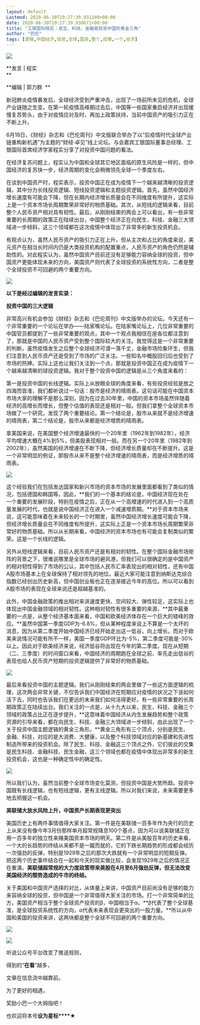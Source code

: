 ```yaml
---
layout: default
Lastmod: 2020-06-30T19:27:39.931340+00:00
date: 2020-06-30T19:27:39.930671+00:00
title: "工银国际程实：民生、科技、金融是投资中国的黄金三角"
author: "巴伦"
tags: [逻辑,中国经济,投资,全球,国资,整个,疫情,一个,经济]
---
```


![](https://images.weserv.nl/?url=https%3A//mmbiz.qpic.cn/mmbiz_jpg/5h5qLYvibLEOBwd36HiaOnw5UAGrHMQnsPdvvzkbdLaH2uF9SjBlpiccJKjAXlpbEVicicK1zovZNn7gZO7w4ickN6ibg/640%3Fwx_fmt%3Djpeg)

**发言 | 程实  
**

**编辑 | 郭力群  **

新冠肺炎疫情暴发后，全球经济受到严重冲击，出现了一场前所未见的危机，全球产业链随之生变。在第一轮疫情高峰期过去后，中国等一些国家重启经济并出现缓慢复苏势头，由于对疫情应对及时，再加上政策扶持，当前中国资产的吸引力正在不断上升。

6月18日，《财经》杂志和《巴伦周刊》中文版联合举办了以“后疫情时代全球产业链重构新机遇”为主题的“财经·卓见”线上论坛。与会嘉宾工银国际董事总经理、工银国际首席经济学家程实分享了对投资中国问题的看法。

在经济复苏问题上，程实认为中国和全球其它地区面临的原生风险是一样的，但中国经济的复苏快一步，经济周期的变化会稍微领先全球一个季度左右。

在谈到中国资产时，程实表示，投资中国正在成为疫情下一个越来越清晰的投资逻辑，其中分为长线投资逻辑、短线投资逻辑和主题投资逻辑。首先，虽然中国经济增长速度有可能会下降，但在长期内经济增长质量会在不同维度有所提升，这实际上是一个资本市场长周期繁荣非常好的物质基础。其次，从短线的逻辑来看，目前整个人民币资产相对具有韧性。最后，从刚刚结束的两会上可以看出，有一些非常重要的长周期的政策正在陆续出台，中国整个经济正在向民生、科技、金融三大领域进一步倾斜，这三个领域都在这次疫情中体现出了非常多的新生投资机会。

有观点认为，虽然人民币资产的吸引力正在上升，但从主次和占比的角度来说，美元资产在相当长时间内仍是大类投资机构的配置重点，人民币资产的角色仍然是辅助性的。对此程实认为，虽然中国资产目前还没有足够能力容纳全球的投资，但中国资产更能体现未来的方向，美国资产则代表了全球投资的系统性方向，二者是整个全球投资不可回避的两个重要方向。

![](https://images.weserv.nl/?url=https%3A//mmbiz.qpic.cn/mmbiz_jpg/5h5qLYvibLEMFUoiaU5NVXQMuR2xxPPg3ahF7sd58JwS7KIz2FbpgibTROic826iaQvVXNXJEjW2B5EKWR3NZ7Sw8tQ/640%3Fwx_fmt%3Djpeg)

**以下是经过编辑的发言实录：**

**投资中国的三大逻辑**

非常高兴有机会参加《财经》杂志和《巴伦周刊》中文版举办的论坛。今天还有一个非常重要的一个论坛在举办——陆家嘴论坛。在陆家嘴论坛上，几位非常重要的中国官员都提到了一些非常重要的观点，其中一个观点我相信在座各位都注意到了，那就是中国的人民币资产受到整个国际较大的关注。我觉得这是一个非常重要的判断，虽然疫情发生之后整个全球经济可谓一落千丈，金融市场险象环生，但我们注意到人民币资产还是受到了市场的广泛关注。一些知名中概股回归后也受到了市场的热捧。实际上这也让我们关注到一个点，那就是投资中国正在成为疫情下一个越来越清晰的球投资逻辑。我对于整个投资中国的逻辑是从三个角度来看的：

第一是投资中国的长线逻辑。实际上从放眼全球的角度来看，有些投资经验是放之四海而皆准，我们都听说过一句话：股市是经济的晴雨表。这句话可能在中国资本市场大家的理解不是那么深刻，因为在过去30年里，中国的资本市场虽然伴随着经济的高增长而增长，但整个估值的表现还是相对一般。但我们拿整个全球资本市场做了一个研究，发现了两个重要结论。第一个结论是，股市从来就不是经济增速的晴雨表，第二个结论是，股市从来都是经济增质的晴雨表。

拿美国来说，在美国整个经济增速最快的一个20年里（1962年到1982年），经济平均增速大概在4%到5%，但美股表现相对一般。而在另一个20年里（1982年到2002年），虽然美国的经济增速在不断下降，但经济增长质量却在不断提升。这是一个非常明显的例证，即股市从来不是整个经济增速的晴雨表，而是经济增质的晴雨表。

![](https://images.weserv.nl/?url=https%3A//mmbiz.qpic.cn/mmbiz_png/5h5qLYvibLEMFUoiaU5NVXQMuR2xxPPg3a5gOCCiax6e0m8hudywVsI6T3E7z7FsPESVD3C9oTngIsmwvqZG5OhGg/640%3Fwx_fmt%3Dpng) 

这个经验我们在包括发达国家和新兴市场的资本市场的发展里面都看到了类似的情况，包括德国和韩国等。因此，**我们的一个基本的结论是，中国经济现在处在一个重要的发展阶段，特别在疫情之后，正在从一个高增速的时代进入到一个高质量发展的时代，也就是说中国经济正在进入一个减速增质期。**对于资本市场来说，这可能意味着在未来较长的一个时期里，虽然中国经济增长速度可能会下降，但经济增长质量会在不同维度有所提升，这实际上正是一个资本市场长周期繁荣非常好的物质基础。所以从长期来看，中国经济的资本市场也有可能会复制类似的繁荣。这是一个长线的逻辑。

另外从短线逻辑来看，目前人民币资产还是有相对的韧性。在整个国际金融市场矩阵的背景之下，很难说哪里是全球市场的避风港，但我们可以很确定的是中国资产的相对韧性得到了市场的公认，其中包括人民币汇率表现出的相对韧性，还有中国A股市场基本上在全球保持了相对领先的地位。最近大家可能注意到纳斯达克综合指数已经创出历史新高，但中国创业板也正在逐渐接近今年的高位。所以可以看到A股市场的表现在全球来说还是超越基准的。

此外，中国金融政策的推出相对来讲速度更快、空间较大、弹性较足，这实际上也体现出中国金融领域的相对韧性。这种相对韧性有很多重要的来源，**其中最重要的一点是，从整个经济基本面来看，中国和欧美经济体存在一个巨大的错峰的效应。**虽然中国第一季度GDP为-6.8%，但从某种程度来说上不算是一个太坏的消息，因为从第二季度开始中国经济已经开始走出这一低谷，向上增长。而对于欧美来说情况可能有所不一样，美国一季度GDP环比为-5%，第二季度可能是-30%以上。因此对于欧美经济来说，经济低谷将出现在今年的第二季度。现在从短期（二、三季度）的时间窗口来看，中国经济的周期跑在全球之前、率先走出低谷的表现也给人民币资产短期的投资逻辑提供了非常好的物质基础。 

![](https://images.weserv.nl/?url=https%3A//mmbiz.qpic.cn/mmbiz_png/5h5qLYvibLEMFUoiaU5NVXQMuR2xxPPg3aibiajFicngyicMCG7K2K2uw3TbPluOiciazsUYPyXBFyWf8j1VWeYWgfG2iaA/640%3Fwx_fmt%3Dpng)

最后来看投资中国的主题逻辑。我们从刚刚结束的两会里做了一些这方面逻辑的梳理，这次两会非常关键，不仅告诉我们中国经济在短期应对疫情的状况之下该如何活下去，同时也告诉我们在更远的未来我们如何活得更好。有一些非常重要的长周期政策正在陆续出台。我们关注的一点是，从十九大以来，民生、科技、金融三个领域的政策占比正在逐步提升，**这意味着中国经济从内生发展趋势和整个政策资源的引导来看，都在向民生、科技、金融三大领域进一步倾斜，由此出现了一个关于投资中国主题逻辑的黄金三角形。**黄金三角形有三个顶点，分别是民生、金融、科技，对应的是大消费、大健康，以及整个科技领域对应的新基建和先进性制造所带来的投资机会。除了民生、科技、金融这三个顶点之外，它们彼此的交集是民生科技、金融科技、民生金融，这三个领域也都在疫情中体现出非常多的新生投资机会，这也是一种确定性中的确定性。

![](https://images.weserv.nl/?url=https%3A//mmbiz.qpic.cn/mmbiz_png/5h5qLYvibLEMFUoiaU5NVXQMuR2xxPPg3aCMWo6ISPeCH2wHw66AyLycrcYYSpB4Bic6C7jRHssFpmlB4o4meKIsA/640%3Fwx_fmt%3Dpng) 

所以我们认为，虽然当前整个全球市场变化莫测，但投资中国是大势所趋。投资中国既有长线逻辑，也有短线逻辑，更有主线逻辑。所以对我们来说，未来需要更多地去把握这一机会。

**美联储大放水风险上升，中国资产长期表现更突出**

美国历史上有两件事情值得大家关注。第一件是在美联储一百多年作为央行的历史上从来没有像今年3月份那样单月超常规降息100个基点，因为可以说美联储正在用一百多年的独立性来赌美国资本市场的明天。第二件是从美股百年的历史来看，一个大的长趋势的终结从来都不是一蹴而就的，它的下跌长期趋势的形成都会经历一次强劲的反弹，特别是1929年之后的那次大跌就有一个非常明显的短期反弹。把这两个历史事件结合在一起和今天的现实做比较，会发现1929年之后的情况正在重演。**美联储超常规的大力度政策带来美股在4月至6月强劲反弹，但无法改变美国经济的颓势造成的牛市的终结。**

关于美国和中国资产选择的对比，从体量上来讲，中国资产目前尚没有足够的能力来容纳全球的投资，但中国是一个非常值得大家关注的市场。打一个非常简单的比方，美国资产相当于整个全球资产投资的β，中国相当于α。**β代表了整个全球基准，是全球投资系统性的方向，α代表未来表现会更突出的一股力量。**所以从中国和美国的投资来讲，这两块都是整个全球不可回避的两个重要方向。

![](https://images.weserv.nl/?url=https%3A//mmbiz.qpic.cn/mmbiz_jpg/5h5qLYvibLENtURAVlONM5NdhRUiaUX3rjibz2F14KgA1a3kVL2R5UcJTGpWCibVuqeicbwAek3mjLzALKFsSicbKdjg/640%3Fwx_fmt%3Djpeg)

![](https://images.weserv.nl/?url=https%3A//mmbiz.qpic.cn/mmbiz_jpg/5h5qLYvibLENG36HibQ6IgKvlvbKCZM7Fw3P4Dck5JaKIMjmvyDKd0PSfofmWwjOG5kmSFSbIyOLNGAvTFgBwTibQ/640%3Fwx_fmt%3Djpeg)

  

听说公众号平台改变了推送规则，  

得到的“**在看**”越多，

文章在信息流中越靠前。 

为了更好的相遇，

奖励小巴一个大拇指吧！

也欢迎将本号**设为星标****★**

